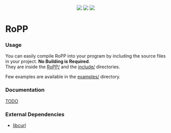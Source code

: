 

<p align="center">
  <img src="https://img.shields.io/github/license/sightem/ropp">
  <img src="https://img.shields.io/github/issues/sightem/ropp">
  <img src="https://img.shields.io/github/commit-activity/w/sightem/ropp">
</p>

RoPP
=========

###  Usage

You can easily compile RoPP into your program by including the source files in your project. **No Building is Required**.    
They are inside the [RoPP/](https://github.com/Sightem/RoPP/tree/master/RoPP) and the [include/](https://github.com/Sightem/RoPP/tree/master/include) directories.

Few examples are available in the [examples/](https://github.com/Sightem/RoPP/tree/master/examples) directory.

###  Documentation
[TODO](https://github.com/Sightem/RoPP/wiki)

###  External Dependencies
- [libcurl](https://curl.se)
